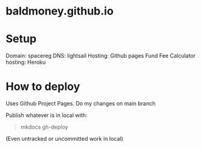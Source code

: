 # baldmoney.github.io

# Setup
Domain: spacereg
DNS: lightsail
Hosting: Github pages
Fund Fee Calculator hosting: Heroku

# How to deploy
Uses Github Project Pages. 
Do my changes on main branch

Publish whatever is in local with:
> mkdocs gh-deploy

(Even untracked or uncommitted work in local)


